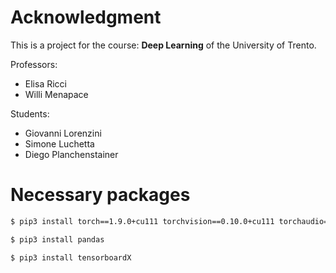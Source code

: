 # Acknowledgment

This is a project for the course: **Deep Learning** of the University of Trento.

Professors:
- Elisa Ricci
- Willi Menapace

Students:
- Giovanni Lorenzini
- Simone Luchetta
- Diego Planchenstainer

# Necessary packages

```sh
$ pip3 install torch==1.9.0+cu111 torchvision==0.10.0+cu111 torchaudio===0.9.0 -f https://download.pytorch.org/whl/torch_stable.html
```

```sh
$ pip3 install pandas
```

```sh
$ pip3 install tensorboardX
```

